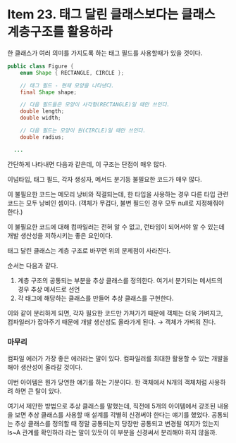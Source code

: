 # Item 23. 태그 달린 클래스보다는 클래스 계층구조를 활용하라

한 클래스가 여러 의미를 가지도록 하는 태그 필드를 사용할때가 있을 것이다.

```java
public class Figure {
    enum Shape { RECTANGLE, CIRCLE };

    // 태그 필드 - 현재 모양을 나타낸다.
    final Shape shape;

    // 다음 필드들은 모양이 사각형(RECTANGLE)일 때만 쓰인다.
    double length;
    double width;

    // 다음 필드는 모양이 원(CIRCLE)일 때만 쓰인다.
    double radius;

  ...
```

간단하게 나타내면 다음과 같은데, 이 구조는 단점이 매우 많다.

이넘타입, 태그 필드, 각자 생성자, 메서드 분기등 불필요한 코드가 매우 많다.

이 불필요한 코드는 메모리 낭비와 직결되는데, 한 타입을 사용하는 경우 다른 타입 관련 코드는 모두 낭비인 셈이다. (객체가 무겁다, 불변 필드인 경우 모두 null로 지정해줘야 한다.)

이 불필요한 코드에 대해 컴파일러는 전혀 알 수 없고, 런타임이 되어서야 알 수 있는데 개발 생산성을 저하시키는 좋은 요인이다.

태그 달린 클래스는 계층 구조로 바꾸면 위의 문제점이 사라진다.

순서는 다음과 같다.

1. 계층 구조의 공통되는 부분을 추상 클래스를 정의한다. 여기서 분기되는 메서드의 경우 추상 메서드로 선언
2. 각 태그에 해당하는 클래스를 만들어 추상 클래스를 구현한다.

이와 같이 분리하게 되면, 각자 필요한 코드만 가져가기 때문에 객체는 더욱 가벼지고, 컴파일러가 잡아주기 때문에 개발 생산성도 올라가게 된다. → 객체가 가벼워 진다.

### 마무리

컴파일 에러가 가장 좋은 에러라는 말이 있다. 컴파일러를 최대한 활용할 수 있는 개발을 해야 생산성이 올라갈 것이다.

이번 아이템은 뭔가 당연한 얘기를 하는 기분이다. 한 객체에서 N개의 객체처럼 사용하려 하면 큰 탈이 있다.

여기서 제안한 방법으로 추상 클래스를 말했는데, 직전에 5개의 아이템에서 강조된 내용을 보면 추상 클래스를 사용할 때 설계를 각별히 신경써야 한다는 얘기를 했었다. 공통되는 추상 클래스를 정의할 때 정말 공통되는지 당장만 공통되고 변경될 여지가 있는지 Is~A 관계를 확인하라 라는 말이 있듯이 이 부분을 신경써서 분리해야 하지 않을까.
